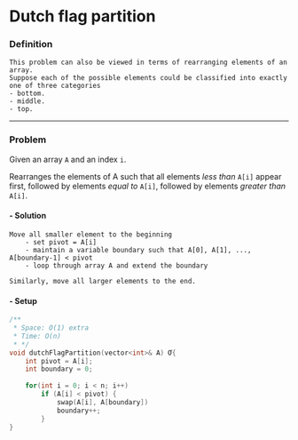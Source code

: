 # Dutch flag partition

### Definition

```
This problem can also be viewed in terms of rearranging elements of an array. 
Suppose each of the possible elements could be classified into exactly one of three categories 
- bottom.
- middle.
- top.
```

<hr>

### Problem
Given an array `A` and an index `i`.

Rearranges the elements of A 
such that all elements _less than_ `A[i]` appear first, 
followed by elements _equal to_ `A[i]`, 
followed by elements _greater than_ `A[i]`.

#### - Solution

```
Move all smaller element to the beginning
    - set pivot = A[i]
    - maintain a variable boundary such that A[0], A[1], ..., A[boundary-1] < pivot
    - loop through array A and extend the boundary

Similarly, move all larger elements to the end.
```

#### - Setup
```c++
/** 
 * Space: O(1) extra
 * Time: O(n)
 * */
void dutchFlagPartition(vector<int>& A) Ơ{
    int pivot = A[i];
    int boundary = 0;
    
    for(int i = 0; i < n; i++) 
        if (A[i] < pivot) {
            swap(A[i], A[boundary])
            boundary++;
        }
}
```

